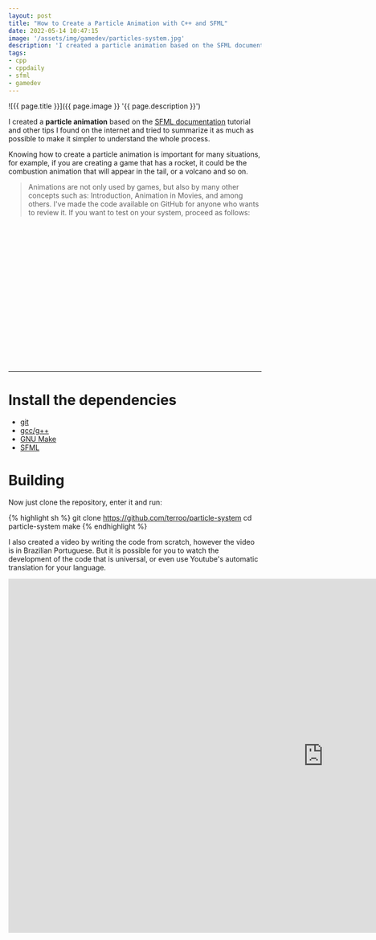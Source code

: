```yaml
---
layout: post
title: "How to Create a Particle Animation with C++ and SFML"
date: 2022-05-14 10:47:15
image: '/assets/img/gamedev/particles-system.jpg'
description: 'I created a particle animation based on the SFML documentation tutorial and other tips I found on the internet and    tried to summarize it as much as possible'
tags:
- cpp
- cppdaily
- sfml
- gamedev
---
```


![{{ page.title }}]({{ page.image }} '{{ page.description }}')

I created a **particle animation** based on the [SFML documentation](https://www.sfml-dev.org/tutorials/2.5/graphics-vertex-array.php) tutorial and other tips I found on the internet and tried to summarize it as much as possible to make it simpler to understand the whole process.

Knowing how to create a particle animation is important for many situations, for example, if you are creating a game that has a rocket, it could be the combustion animation that will appear in the tail, or a volcano and so on.

> Animations are not only used by games, but also by many other concepts such as: Introduction, Animation in Movies, and among others. I've made the code available on GitHub for anyone who wants to review it. If you want to test on your system, proceed as follows:

<!-- SQUARE - GAMES ROOT -->
<script async src="//pagead2.googlesyndication.com/pagead/js/adsbygoogle.js"></script>
<ins class="adsbygoogle"
style="display:inline-block;width:336px;height:280px"
data-ad-client="ca-pub-2838251107855362"
data-ad-slot="5351066970"></ins>
<script>
(adsbygoogle = window.adsbygoogle || []).push({});
</script>

---

# Install the dependencies
+ [git](https://terminalroot.com/tags#git)
+ [gcc/g++](https://terminalroot.com/tags#gcc)
+ [GNU Make](https://terminalroot.com/tags#make)
+ [SFML](https://sfml-dev.org/)

# Building
Now just clone the repository, enter it and run:

{% highlight sh %}
git clone https://github.com/terroo/particle-system
cd particle-system
make
{% endhighlight %}

I also created a video by writing the code from scratch, however the video is in Brazilian Portuguese. But it is possible for you to watch the development of the code that is universal, or even use Youtube's automatic translation for your language.

<iframe width="1253" height="705" src="https://www.youtube.com/embed/e3OkHPkN95Y" title="YouTube video player" frameborder="0" allow="accelerometer; autoplay; clipboard-write; encrypted-media; gyroscope; picture-in-picture" allowfullscreen></iframe>



